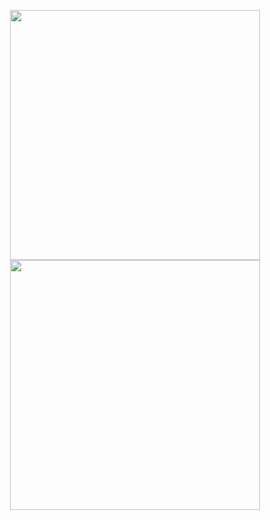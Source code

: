 <p align="center">
  <img width="400px" height="400" src="https://github-readme-stats.vercel.app/api?username=SIKANDERKUMBHAR&theme=radical&hide_border=true&include_all_commits=true&count_private=true" />
  <!-- <img width="400px" height="300" src="https://github-readme-stats.vercel.app/api?username=shoaibkorai&theme=radical&hide_border=true&include_all_commits=true&count_private=true" /> -->
  <img width="400px" height="400"  src="https://github-readme-streak-stats.herokuapp.com/?user=SIKANDERKUMBHAR&theme=radical&hide_border=true" />
  <!-- <img width="400px" height="300" src="https://github-readme-streak-stats.herokuapp.com/?user=shoaibkorai&theme=radical&hide_border=true" /> -->
</p>
